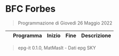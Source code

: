 # BFC Forbes
> Programmazione di Giovedì 26 Maggio 2022

||Programma|Inizio|Fine|Descrizione|
|---|---|---|---|---|



 > epg-it 0.1.0, MatMasIt - Dati epg SKY